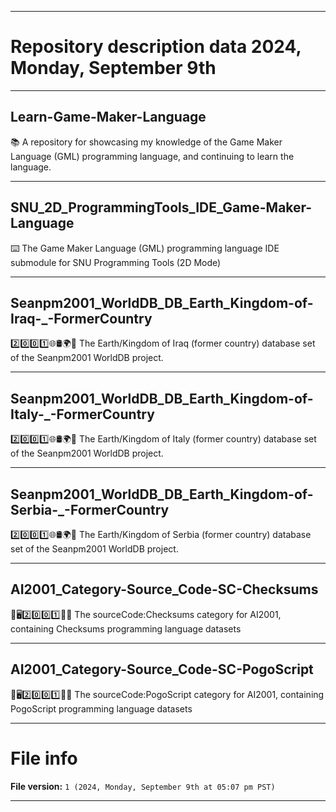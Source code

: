
***

# Repository description data 2024, Monday, September 9th

---

## Learn-Game-Maker-Language

📚️ A repository for showcasing my knowledge of the Game Maker Language (GML) programming language, and continuing to learn the language. 

---

## SNU_2D_ProgrammingTools_IDE_Game-Maker-Language

⌨️ The Game Maker Language (GML) programming language IDE submodule for SNU Programming Tools (2D Mode)

---

## Seanpm2001_WorldDB_DB_Earth_Kingdom-of-Iraq-_-FormerCountry

2️⃣️0️⃣️0️⃣️1️⃣️🌐️🛢️🌍️🏴️ The Earth/Kingdom of Iraq (former country) database set of the Seanpm2001 WorldDB project.

---

## Seanpm2001_WorldDB_DB_Earth_Kingdom-of-Italy-_-FormerCountry

2️⃣️0️⃣️0️⃣️1️⃣️🌐️🛢️🌍️🏴️ The Earth/Kingdom of Italy (former country) database set of the Seanpm2001 WorldDB project.

---

## Seanpm2001_WorldDB_DB_Earth_Kingdom-of-Serbia-_-FormerCountry

2️⃣️0️⃣️0️⃣️1️⃣️🌐️🛢️🌍️🏴️ The Earth/Kingdom of Serbia (former country) database set of the Seanpm2001 WorldDB project.

---

## AI2001_Category-Source_Code-SC-Checksums

🧠️🖥️2️⃣️0️⃣️0️⃣️1️⃣️💾️📜️ The sourceCode:Checksums category for AI2001, containing Checksums programming language datasets

---

## AI2001_Category-Source_Code-SC-PogoScript

🧠️🖥️2️⃣️0️⃣️0️⃣️1️⃣️💾️📜️ The sourceCode:PogoScript category for AI2001, containing PogoScript programming language datasets

***

# File info

**File version:** `1 (2024, Monday, September 9th at 05:07 pm PST)`

***

